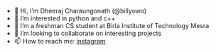 - 👋 Hi, I’m Dheeraj Charaungonath (@billyowo)
- 👀 I’m interested in python and c++
- 🌱 I’m a freshman CS student at Birla Institute of Technology Mesra
- 💞️ I’m looking to collaborate on interesting projects 
- 📫 How to reach me: [instagram](https://www.instagram.com/dheeraj.charaungonath)

<!---
confusedcake/confusedcake is a ✨ special ✨ repository because its `README.md` (this file) appears on your GitHub profile.
You can click the Preview link to take a look at your changes.
--->
